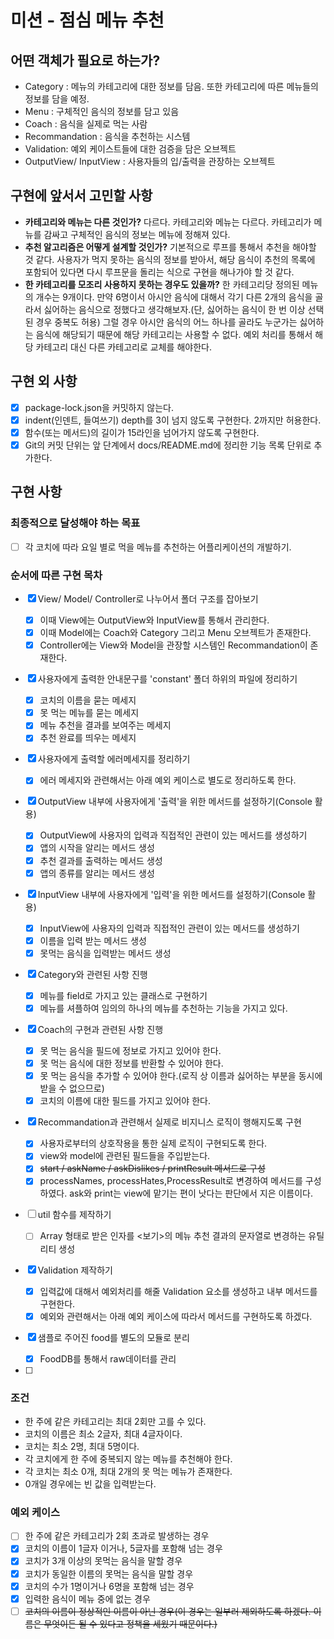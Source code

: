 # 미션 - 점심 메뉴 추천

## 어떤 객체가 필요로 하는가?

- Category : 메뉴의 카테고리에 대한 정보를 담음. 또한 카테고리에 따른 메뉴들의 정보를 담을 예정.
- Menu : 구체적인 음식의 정보를 담고 있음
- Coach : 음식을 실제로 먹는 사람
- Recommandation : 음식을 추천하는 시스템
- Validation: 예외 케이스트들에 대한 검증을 담은 오브젝트
- OutputView/ InputView : 사용자들의 입/출력을 관장하는 오브젝트

## 구현에 앞서서 고민할 사항

- **카테고리와 메뉴는 다른 것인가?** 다르다. 카테고리와 메뉴는 다르다. 카테고리가 메뉴를 감싸고 구체적인 음식의 정보는 메뉴에 정해져 있다.
- **추천 알고리즘은 어떻게 설계할 것인가?** 기본적으로 루프를 통해서 추천을 해야할 것 같다. 사용자가 먹지 못하는 음식의 정보를 받아서, 해당 음식이 추천의 목록에 포함되어 있다면 다시 루프문을 돌리는 식으로 구현을 해나가야 할 것 같다.
- **한 카테고리를 모조리 사용하지 못하는 경우도 있을까?** 한 카테고리당 정의된 메뉴의 개수는 9개이다. 만약 6명이서 아시안 음식에 대해서 각기 다른 2개의 음식을 골라서 싫어하는 음식으로 정했다고 생각해보자.(단, 싫어하는 음식이 한 번 이상 선택된 경우 중복도 허용) 그럴 경우 아시안 음식의 어느 하나를 골라도 누군가는 싫어하는 음식에 해당되기 때문에 해당 카테고리는 사용할 수 없다. 예외 처리를 통해서 해당 카테고리 대신 다른 카테고리로 교체를 해야한다.

## 구현 외 사항

- [x] package-lock.json을 커밋하지 않는다.
- [x] indent(인덴트, 들여쓰기) depth를 3이 넘지 않도록 구현한다. 2까지만 허용한다.
- [x] 함수(또는 메서드)의 길이가 15라인을 넘어가지 않도록 구현한다.
- [x] Git의 커밋 단위는 앞 단계에서 docs/README.md에 정리한 기능 목록 단위로 추가한다.

## 구현 사항

### 최종적으로 달성해야 하는 목표

- [ ] 각 코치에 따라 요일 별로 먹을 메뉴를 추천하는 어플리케이션의 개발하기.

### 순서에 따른 구현 목차

- [x] View/ Model/ Controller로 나누어서 폴더 구조를 잡아보기

  - [x] 이때 View에는 OutputView와 InputView를 통해서 관리한다.
  - [x] 이때 Model에는 Coach와 Category 그리고 Menu 오브젝트가 존재한다.
  - [x] Controller에는 View와 Model을 관장할 시스템인 Recommandation이 존재한다.

- [x] 사용자에게 출력한 안내문구를 'constant' 폴더 하위의 파일에 정리하기

  - [x] 코치의 이름을 묻는 메세지
  - [x] 못 먹는 메뉴를 묻는 메세지
  - [x] 메뉴 추천을 결과를 보여주는 메세지
  - [x] 추천 완료를 띄우는 메세지

- [x] 사용자에게 출력할 에러메세지를 정리하기

  - [x] 에러 메세지와 관련해서는 아래 예외 케이스로 별도로 정리하도록 한다.

- [x] OutputView 내부에 사용자에게 '출력'을 위한 메서드를 설정하기(Console 활용)

  - [x] OutputView에 사용자의 입력과 직접적인 관련이 있는 메서드를 생성하기
  - [x] 앱의 시작을 알리는 메서드 생성
  - [x] 추천 결과를 출력하는 메서드 생성
  - [x] 앱의 종류를 알리는 메서드 생성

- [x] InputView 내부에 사용자에게 '입력'을 위한 메서드를 설정하기(Console 활용)

  - [x] InputView에 사용자의 입력과 직접적인 관련이 있는 메서드를 생성하기
  - [x] 이름을 입력 받는 메서드 생성
  - [x] 못먹는 음식을 입력받는 메서드 생성

- [x] Category와 관련된 사항 진행

  - [x] 메뉴를 field로 가지고 있는 클래스로 구현하기
  - [x] 메뉴를 셔플하여 임의의 하나의 메뉴를 추천하는 기능을 가지고 있다.

- [x] Coach의 구현과 관련된 사항 진행

  - [x] 못 먹는 음식을 필드에 정보로 가지고 있어야 한다.
  - [x] 못 먹는 음식에 대한 정보를 반환할 수 있어야 한다.
  - [x] 못 먹는 음식을 추가할 수 있어야 한다.(로직 상 이름과 싫어하는 부분을 동시에 받을 수 없으므로)
  - [x] 코치의 이름에 대한 필드를 가지고 있어야 한다.

- [x] Recommandation과 관련해서 실제로 비지니스 로직이 행해지도록 구현

  - [x] 사용자로부터의 상호작용을 통한 실제 로직이 구현되도록 한다.
  - [x] view와 model에 관련된 필드들을 주입받는다.
  - [x] ~~start / askName / askDislikes / printResult 메서드로 구성~~
  - [x] processNames, processHates,ProcessResult로 변경하여 메서드를 구성하였다. ask와 print는 view에 맡기는 편이 낫다는 판단에서 지은 이름이다.

- [ ] util 함수를 제작하기

  - [ ] Array 형태로 받은 인자를 <보기>의 메뉴 추천 결과의 문자열로 변경하는 유틸리티 생성

- [x] Validation 제작하기

  - [x] 입력값에 대해서 예외처리를 해줄 Validation 요소를 생성하고 내부 메서드를 구현한다.
  - [x] 예외와 관련해서는 아래 예외 케이스에 따라서 메서드를 구현하도록 하겠다.

- [x] 샘플로 주어진 food를 별도의 모듈로 분리

  - [x] FoodDB를 통해서 raw데이터를 관리

- [ ]

### 조건

- 한 주에 같은 카테고리는 최대 2회만 고를 수 있다.
- 코치의 이름은 최소 2글자, 최대 4글자이다.
- 코치는 최소 2명, 최대 5명이다.
- 각 코치에게 한 주에 중복되지 않는 메뉴를 추천해야 한다.
- 각 코치는 최소 0개, 최대 2개의 못 먹는 메뉴가 존재한다.
- 0개일 경우에는 빈 값을 입력받는다.

### 예외 케이스

- [ ] 한 주에 같은 카테고리가 2회 초과로 발생하는 경우
- [x] 코치의 이름이 1글자 이거나, 5글자를 포함해 넘는 경우
- [x] 코치가 3개 이상의 못먹는 음식을 말할 경우
- [x] 코치가 동일한 이름의 못먹는 음식을 말할 경우
- [x] 코치의 수가 1명이거나 6명을 포함해 넘는 경우
- [x] 입력한 음식이 메뉴 중에 없는 경우
- [ ] ~~코치의 이름이 정상적인 이름이 아닌 경우(이 경우는 일부러 제외하도록 하겠다. 이름은 무엇이든 될 수 있다고 정책을 세웠기 때문이다.)~~

